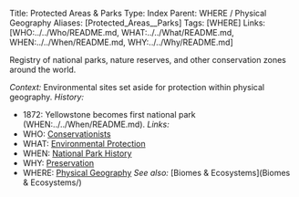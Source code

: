Title: Protected Areas & Parks
Type: Index
Parent: WHERE / Physical Geography
Aliases: [Protected_Areas__Parks]
Tags: [WHERE]
Links: [WHO:../../Who/README.md, WHAT:../../What/README.md, WHEN:../../When/README.md, WHY:../../Why/README.md]

Registry of national parks, nature reserves, and other conservation zones around the world.

_Context:_ Environmental sites set aside for protection within physical geography.
_History:_
- 1872: Yellowstone becomes first national park (WHEN:../../When/README.md).
_Links:_
- WHO: [Conservationists](../../Who/)
- WHAT: [Environmental Protection](../../What/)
- WHEN: [National Park History](../../When/)
- WHY: [Preservation](../../Why/)
- WHERE: [Physical Geography](./)
_See also:_ [Biomes & Ecosystems](Biomes & Ecosystems/)
